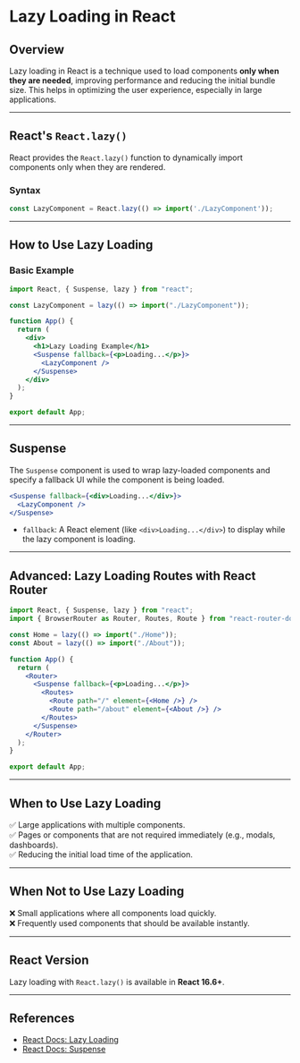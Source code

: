 # Lazy Loading in React

## Overview
Lazy loading in React is a technique used to load components **only when they are needed**, improving performance and reducing the initial bundle size. This helps in optimizing the user experience, especially in large applications.

---

## React's `React.lazy()`
React provides the `React.lazy()` function to dynamically import components only when they are rendered.

### Syntax
```jsx
const LazyComponent = React.lazy(() => import('./LazyComponent'));
```

---

## How to Use Lazy Loading
### Basic Example
```jsx
import React, { Suspense, lazy } from "react";

const LazyComponent = lazy(() => import("./LazyComponent"));

function App() {
  return (
    <div>
      <h1>Lazy Loading Example</h1>
      <Suspense fallback={<p>Loading...</p>}>
        <LazyComponent />
      </Suspense>
    </div>
  );
}

export default App;
```

---

## Suspense 
The `Suspense` component is used to wrap lazy-loaded components and specify a fallback UI while the component is being loaded.

```jsx
<Suspense fallback={<div>Loading...</div>}>
  <LazyComponent />
</Suspense>
```

- `fallback`: A React element (like `<div>Loading...</div>`) to display while the lazy component is loading.

---

## Advanced: Lazy Loading Routes with React Router
```jsx
import React, { Suspense, lazy } from "react";
import { BrowserRouter as Router, Routes, Route } from "react-router-dom";

const Home = lazy(() => import("./Home"));
const About = lazy(() => import("./About"));

function App() {
  return (
    <Router>
      <Suspense fallback={<p>Loading...</p>}>
        <Routes>
          <Route path="/" element={<Home />} />
          <Route path="/about" element={<About />} />
        </Routes>
      </Suspense>
    </Router>
  );
}

export default App;
```

---

## When to Use Lazy Loading
✅ Large applications with multiple components.  
✅ Pages or components that are not required immediately (e.g., modals, dashboards).  
✅ Reducing the initial load time of the application.

---

## When Not to Use Lazy Loading
❌ Small applications where all components load quickly.  
❌ Frequently used components that should be available instantly.

---

## React Version
Lazy loading with `React.lazy()` is available in **React 16.6+**.

---

## References
- [React Docs: Lazy Loading](https://react.dev/reference/react/lazy)
- [React Docs: Suspense](https://react.dev/reference/react/Suspense)
